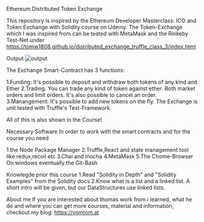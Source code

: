 Ethereum Distributed Token Exchange

This repository is inspired by the Ethereum Developer Masterclass: ICO and Token Exchange with Solidity course on Udemy. The Token-Exchange which I was inspired from can be tested with MetaMask and the Rinkeby Test-Net under https://tomw1808.github.io/distributed_exchange_truffle_class_3/index.html

Output
![output](Output2.gif)

The Exchange Smart-Contract has 3 functions:

1.Funding: It's possible to deposit and withdraw both tokens of any kind and Ether
2.Trading: You can trade any kind of token against ether. Both market orders and limit orders. It's also possible to cancel an order.
3.Manangement: It's possible to add new tokens on the fly.
The Exchange is unit tested with Truffle's Test-Framework.

All of this is also shown in the Course!


Necessary Software
In order to work with the smart contracts and for the course you need

1.the Node Package Manager
2.Truffle,React and state management tool like redux,recoil etc
3.Chai and mocha
4.MetaMask
5.The Chome-Browser
On windows eventually the Git-Bash



Knowlegde prior this course
1.Read "Solidity in Depth" and "Solidity Examples" from the Solidity docs
2.Know what is a list and a linked list. A short intro will be given, but our DataStructures use linked lists.

About me
If you are interested about thomas work from i learned, what he do and where you can get more courses, material and information, checkout my blog: https://vomtom.at
